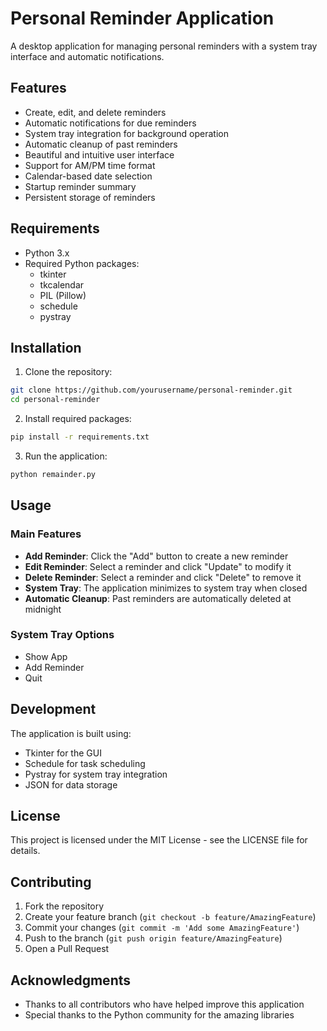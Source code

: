 # Personal Reminder Application

A desktop application for managing personal reminders with a system tray interface and automatic notifications.

## Features

- Create, edit, and delete reminders
- Automatic notifications for due reminders
- System tray integration for background operation
- Automatic cleanup of past reminders
- Beautiful and intuitive user interface
- Support for AM/PM time format
- Calendar-based date selection
- Startup reminder summary
- Persistent storage of reminders

## Requirements

- Python 3.x
- Required Python packages:
  - tkinter
  - tkcalendar
  - PIL (Pillow)
  - schedule
  - pystray

## Installation

1. Clone the repository:
```bash
git clone https://github.com/yourusername/personal-reminder.git
cd personal-reminder
```

2. Install required packages:
```bash
pip install -r requirements.txt
```

3. Run the application:
```bash
python remainder.py
```

## Usage

### Main Features

- **Add Reminder**: Click the "Add" button to create a new reminder
- **Edit Reminder**: Select a reminder and click "Update" to modify it
- **Delete Reminder**: Select a reminder and click "Delete" to remove it
- **System Tray**: The application minimizes to system tray when closed
- **Automatic Cleanup**: Past reminders are automatically deleted at midnight

### System Tray Options

- Show App
- Add Reminder
- Quit

## Development

The application is built using:
- Tkinter for the GUI
- Schedule for task scheduling
- Pystray for system tray integration
- JSON for data storage

## License

This project is licensed under the MIT License - see the LICENSE file for details.

## Contributing

1. Fork the repository
2. Create your feature branch (`git checkout -b feature/AmazingFeature`)
3. Commit your changes (`git commit -m 'Add some AmazingFeature'`)
4. Push to the branch (`git push origin feature/AmazingFeature`)
5. Open a Pull Request

## Acknowledgments

- Thanks to all contributors who have helped improve this application
- Special thanks to the Python community for the amazing libraries 